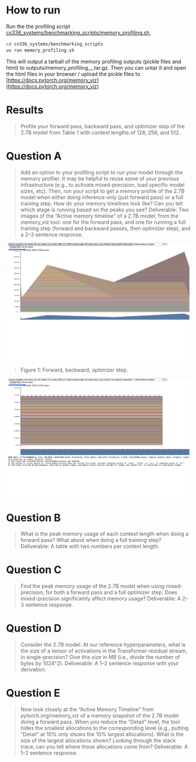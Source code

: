# How to run 

Run the the profiling script [cs336_systems/benchmarking_scripts/memory_profiling.sh](cs336_systems/benchmarking_scripts/memory_profiling.sh), 

```bash
cd cs336_systems/benchmarking_scripts
uv run memory_profiling.sh
```

This will output a tarball of the memory profiling outputs (pickle files and html) to outputs/memory_profiling_<date>_<time>.tar.gz. Then you can untar it and open the html files in your browser / upload the pickle files to [https://docs.pytorch.org/memory_viz](https://docs.pytorch.org/memory_viz)

# Results

> Profile your forward pass, backward pass, and optimizer step of the 2.7B model from Table 1 with context lengths of 128, 256, and 512.

# Question A
> Add an option to your profiling script to run your model through the memory profiler. It may be helpful to reuse some of your previous infrastructure (e.g., to activate mixed-precision, load specific model sizes, etc). Then, run your script to get a memory profile of the 2.7B model when either doing inference only (just forward pass) or a full training step. How do your memory timelines look like? Can you tell which stage is running based on the peaks you see?
> Deliverable: Two images of the “Active memory timeline” of a 2.7B model, from the memory_viz tool: one for the forward pass, and one for running a full training step (forward and backward passes, then optimizer step), and a 2–3 sentence response.

![](figures/memory_snapshot_num_layers_32_num_heads_32_d_model_2560_d_ff_10240_context_length_512_batch_size_4_only_forward_False_bfloat16_False.png)
> Figure 1: Forward, backward, optimizer step. 

![](figures/memory_snapshot_num_layers_32_num_heads_32_d_model_2560_d_ff_10240_context_length_512_batch_size_4_only_forward_True_bfloat16_False.png)

# Question B
> What is the peak memory usage of each context length when doing a forward pass? What about when doing a full training step?
> Deliverable: A table with two numbers per context length.

# Question C
> Find the peak memory usage of the 2.7B model when using mixed-precision, for both a forward pass and a full optimizer step. Does mixed-precision significantly affect memory usage?
> Deliverable: A 2–3 sentence response.

# Question D
> Consider the 2.7B model. At our reference hyperparameters, what is the size of a tensor of activations in the Transformer residual stream, in single-precision? Give this size in MB (i.e., divide the number of bytes by 1024^2).
> Deliverable: A 1–2 sentence response with your derivation.

# Question E
> Now look closely at the “Active Memory Timeline” from pytorch.org/memory_viz of a memory snapshot of the 2.7B model doing a forward pass. When you reduce the “Detail” level, the tool hides the smallest allocations to the corresponding level (e.g., putting “Detail” at 10% only shows the 10% largest allocations). What is the size of the largest allocations shown? Looking through the stack trace, can you tell where those allocations come from?
> Deliverable: A 1–2 sentence response.